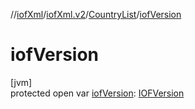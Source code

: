 //[iofXml](../../../index.md)/[iofXml.v2](../index.md)/[CountryList](index.md)/[iofVersion](iof-version.md)

# iofVersion

[jvm]\
protected open var [iofVersion](iof-version.md): [IOFVersion](../-i-o-f-version/index.md)
